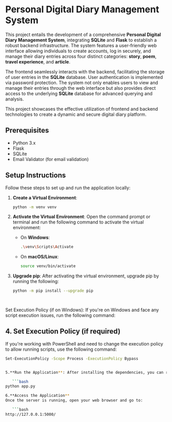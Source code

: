 # Personal Digital Diary Management System

This project entails the development of a comprehensive **Personal Digital Diary Management System**, integrating **SQLite** and **Flask** to establish a robust backend infrastructure. The system features a user-friendly web interface allowing individuals to create accounts, log in securely, and manage their diary entries across four distinct categories: **story**, **poem**, **travel experience**, and **article**. 

The frontend seamlessly interacts with the backend, facilitating the storage of user entries in the **SQLite** database. User authentication is implemented via password protection. The system not only enables users to view and manage their entries through the web interface but also provides direct access to the underlying **SQLite** database for advanced querying and analysis. 

This project showcases the effective utilization of frontend and backend technologies to create a dynamic and secure digital diary platform.

## Prerequisites

- Python 3.x
- Flask
- SQLite
- Email Validator (for email validation)

## Setup Instructions

Follow these steps to set up and run the application locally:

1. **Create a Virtual Environment**:
   ```bash
   python -m venv venv
2. **Activate the Virtual Environment**: Open the command prompt or terminal and run the following command to activate the virtual environment:
   - On **Windows**:
     ```bash
     .\venv\Scripts\Activate
     ```
   - On **macOS/Linux**:
     ```bash
     source venv/bin/activate
     ```

3. **Upgrade pip**: After activating the virtual environment, upgrade pip by running the following:
   ```bash
   python -m pip install --upgrade pip
   
  
Set Execution Policy (if on Windows): If you're on Windows and face any script execution issues, run the following command:

   

## 4. Set Execution Policy (if required)
If you're working with PowerShell and need to change the execution policy to allow running scripts, use the following command:

```bash
Set-ExecutionPolicy -Scope Process -ExecutionPolicy Bypass


5.**Run the Application**: After installing the dependencies, you can run the Flask application with:

   ```bash
python app.py

6.**Access the Application**
Once the server is running, open your web browser and go to:

   ```bash
http://127.0.0.1:5000/
